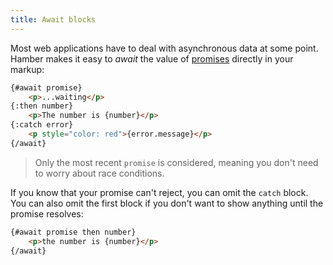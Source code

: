 ```yaml
---
title: Await blocks
---
```


Most web applications have to deal with asynchronous data at some point. Hamber makes it easy to *await* the value of [promises](https://developer.mozilla.org/en-US/docs/Web/JavaScript/Guide/Using_promises) directly in your markup:

```html
{#await promise}
	<p>...waiting</p>
{:then number}
	<p>The number is {number}</p>
{:catch error}
	<p style="color: red">{error.message}</p>
{/await}
```

> Only the most recent `promise` is considered, meaning you don't need to worry about race conditions.

If you know that your promise can't reject, you can omit the `catch` block. You can also omit the first block if you don't want to show anything until the promise resolves:

```html
{#await promise then number}
	<p>the number is {number}</p>
{/await}
```
